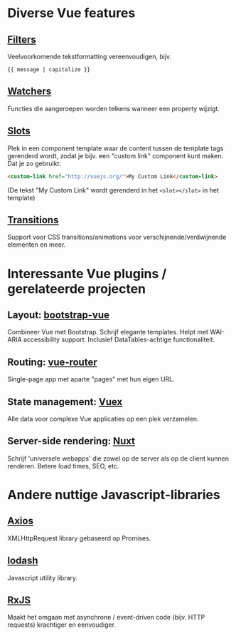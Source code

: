 # Diverse Vue features

## [Filters](https://vuejs.org/v2/guide/filters.html)
Veelvoorkomende tekstformatting vereenvoudigen, bijv.

    {{ message | capitalize }}

## [Watchers](https://vuejs.org/v2/guide/computed.html#Watchers)
Functies die aangeroepen worden telkens wanneer een property wijzigt.

## [Slots](https://vuejs.org/v2/guide/components-slots.html)
Plek in een component template waar de content tussen de template tags gerenderd wordt, zodat je bijv. een "custom link" component kunt maken. Dat je zo gebruikt:

```html
<custom-link href="http://vuejs.org/">My Custom Link</custom-link>
```

(De tekst "My Custom Link" wordt gerenderd in het `<slot></slot>` in het template)

## [Transitions](https://vuejs.org/v2/guide/transitions.html)
Support voor CSS transitions/animations voor verschijnende/verdwijnende elementen en meer.


# Interessante Vue plugins / gerelateerde projecten

## Layout: [bootstrap-vue](https://bootstrap-vue.js.org/)
Combineer Vue met Bootstrap. Schrijf elegante templates. Helpt met  WAI-ARIA accessibility support. Inclusief DataTables-achtige functionaliteit.

## Routing: [vue-router](https://router.vuejs.org/)
Single-page app met aparte "pages" met hun eigen URL.

## State management: [Vuex](https://vuex.vuejs.org/)
Alle data voor complexe Vue applicaties op een plek verzamelen.

## Server-side rendering: [Nuxt](https://medium.com/vue-mastery/10-reasons-to-use-nuxt-js-for-your-next-web-application-522397c9366b)
Schrijf 'universele webapps' die zowel op de server als op de client kunnen renderen. Betere load times, SEO, etc.


# Andere nuttige Javascript-libraries

## [Axios](https://github.com/axios/axios)
XMLHttpRequest library gebaseerd op Promises.

## [lodash](https://lodash.com/)
Javascript utility library.

## [RxJS](https://rxjs-dev.firebaseapp.com/guide/overview)
Maakt het omgaan met asynchrone / event-driven code (bijv. HTTP requests) krachtiger en eenvoudiger.
